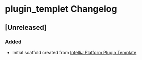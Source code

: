 <!-- Keep a Changelog guide -> https://keepachangelog.com -->

# plugin_templet Changelog

## [Unreleased]
### Added
- Initial scaffold created from [IntelliJ Platform Plugin Template](https://github.com/JetBrains/intellij-platform-plugin-template)
